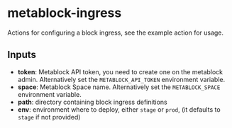 # metablock-ingress

Actions for configuring a block ingress, see the example action for usage.

## Inputs

- **token**: Metablock API token, you need to create one on the metablock admin. Alternatively set the `METABLOCK_API_TOKEN` environment variable.
- **space**: Metablock Space name. Alternatively set the `METABLOCK_SPACE` environment variable.
- **path**: directory containing block ingress definitions
- **env**: environment where to deploy, either `stage` or `prod`, (it defaults to `stage` if not provided)
